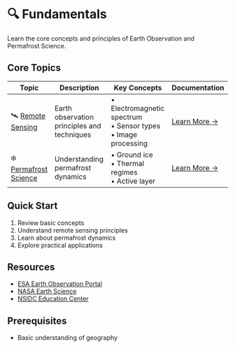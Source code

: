 # 🔍 Fundamentals

Learn the core concepts and principles of Earth Observation and Permafrost Science.

## Core Topics

| Topic | Description | Key Concepts | Documentation |
|-------|-------------|--------------|---------------|
| 🛰️ [Remote Sensing](remote-sensing.md) | Earth observation principles and techniques | • Electromagnetic spectrum<br>• Sensor types<br>• Image processing | [Learn More →](remote-sensing.md) |
| ❄️ [Permafrost Science](permafrost-science.md) | Understanding permafrost dynamics | • Ground ice<br>• Thermal regimes<br>• Active layer | [Learn More →](permafrost-science.md) |

## Quick Start
1. Review basic concepts
2. Understand remote sensing principles
3. Learn about permafrost dynamics
4. Explore practical applications

## Resources
* [ESA Earth Observation Portal](https://www.esa.int/Applications/Observing_the_Earth)
* [NASA Earth Science](https://science.nasa.gov/earth-science)
* [NSIDC Education Center](https://nsidc.org/learn)

## Prerequisites
* Basic understanding of geography
